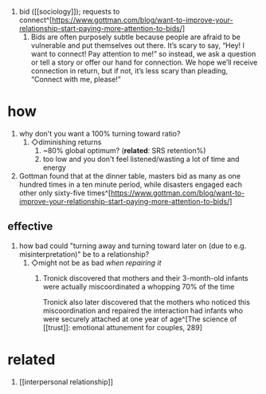 1. bid ([[sociology]]); requests to connect^[https://www.gottman.com/blog/want-to-improve-your-relationship-start-paying-more-attention-to-bids/]
	1. Bids are often purposely subtle because people are afraid to be vulnerable and put themselves out there. It’s scary to say, “Hey! I want to connect! Pay attention to me!” so instead, we ask a question or tell a story or offer our hand for connection. We hope we’ll receive connection in return, but if not, it’s less scary than pleading, “Connect with me, please!”

# how
1. why don't you want a 100% turning toward ratio?
	1. ◇diminishing returns
		1. ~80% global optimum? (**related**: SRS retention%)
		2. too low and you don't feel listened/wasting a lot of time and energy
2. Gottman found that at the dinner table, masters bid as many as one hundred times in a ten minute period, while disasters engaged each other only sixty-five times^[https://www.gottman.com/blog/want-to-improve-your-relationship-start-paying-more-attention-to-bids/]

## effective
1. how bad could "turning away and turning toward later on (due to e.g. misinterpretation)" be to a relationship?
	1. ◇might not be as bad _when repairing it_
		1. Tronick discovered that mothers and their 3-month-old infants were actually miscoordinated a whopping 70% of the time

  			Tronick also later discovered that the mothers who noticed this miscoordination and repaired the interaction had infants who were securely attached at one year of age^[The science of [[trust]]: emotional attunement for couples, 289]

# related
1. [[interpersonal relationship]]